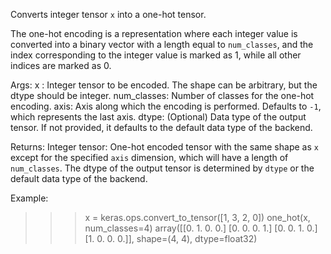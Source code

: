 Converts integer tensor `x` into a one-hot tensor.

The one-hot encoding is a representation where each integer value is
converted into a binary vector with a length equal to `num_classes`,
and the index corresponding to the integer value is marked as 1, while
all other indices are marked as 0.

Args:
    x : Integer tensor to be encoded. The shape can be
        arbitrary, but the dtype should be integer.
    num_classes: Number of classes for the one-hot encoding.
    axis: Axis along which the encoding is performed. Defaults to
        `-1`, which represents the last axis.
    dtype: (Optional) Data type of the output tensor. If not
        provided, it defaults to the default data type of the backend.

Returns:
    Integer tensor: One-hot encoded tensor with the same shape as `x`
    except for the specified `axis` dimension, which will have
    a length of `num_classes`. The dtype of the output tensor
    is determined by `dtype` or the default data type of the backend.

Example:

>>> x = keras.ops.convert_to_tensor([1, 3, 2, 0])
>>> one_hot(x, num_classes=4)
array([[0. 1. 0. 0.]
       [0. 0. 0. 1.]
       [0. 0. 1. 0.]
       [1. 0. 0. 0.]], shape=(4, 4), dtype=float32)
